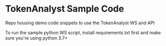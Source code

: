 # TokenAnalyst Sample Code

Repo housing demo code snippets to use the TokenAnalyst WS and API 

To run the sample python WS script, install requirements.txt first and make sure you're using python 3.7+
